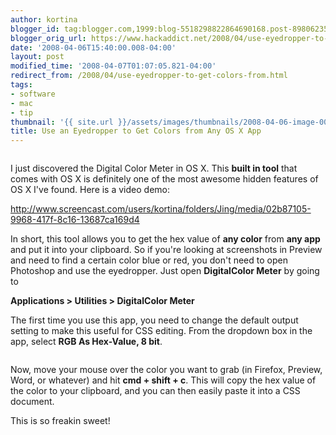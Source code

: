 ```yaml
---
author: kortina
blogger_id: tag:blogger.com,1999:blog-5518298822864690168.post-8980623597215293250
blogger_orig_url: https://www.hackaddict.net/2008/04/use-eyedropper-to-get-colors-from.html
date: '2008-04-06T15:40:00.008-04:00'
layout: post
modified_time: '2008-04-07T01:07:05.821-04:00'
redirect_from: /2008/04/use-eyedropper-to-get-colors-from.html
tags:
- software
- mac
- tip
thumbnail: '{{ site.url }}/assets/images/thumbnails/2008-04-06-image-0000.png'
title: Use an Eyedropper to Get Colors from Any OS X App
---
```


<img alt="" border="0" id="BLOGGER_PHOTO_ID_5186363828719287314" src="{{ site.url }}/assets/images/posts/2008-04-06-image-0000.png" style="display:block; margin:0px auto 10px; text-align:center; "/>



I just discovered the Digital Color Meter in OS X.  This <b>built in tool</b> that comes with OS X is definitely one of the most awesome hidden features of OS X I've found.  Here is a video demo: 



<a href="http://www.screencast.com/users/kortina/folders/Jing/media/02b87105-9968-417f-8c16-13687ca169d4">http://www.screencast.com/users/kortina/folders/Jing/media/02b87105-9968-417f-8c16-13687ca169d4</a>



In short, this tool allows you to get the hex value of <b>any color</b> from <b>any app</b> and put it into your clipboard.  So if you're looking at screenshots in Preview and need to find a certain color blue or red, you don't need to open Photoshop and use the eyedropper.  Just open <b>DigitalColor Meter</b> by going to 

<b>Applications &gt; Utilities &gt; DigitalColor Meter</b>



The first time you use this app, you need to change the default output setting to make this useful for CSS editing.  From the dropdown box in the app, select <b>RGB As Hex-Value, 8 bit</b>.



<img alt="" border="0" id="BLOGGER_PHOTO_ID_5186363910323665954" src="{{ site.url }}/assets/images/posts/2008-04-06-image-0001.png" style="display:block; margin:0px auto 10px; text-align:center; "/>





Now, move your mouse over the color you want to grab (in Firefox, Preview, Word, or whatever) and hit <b>cmd + shift + c</b>.  This will copy the hex value of the color to your clipboard, and you can then easily paste it into a CSS document.



This is so freakin sweet!